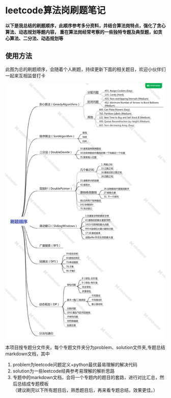 # leetcode算法岗刷题笔记
**以下是我总结的刷题顺序，此顺序参考多分资料，并结合算法岗特点，强化了贪心算法、动态规划等题内容，
重在算法岗经常考察的一些独特专题及典型题，如贪心算法、二分法、动态规划等**


## 使用方法
此图为总的刷题顺序，会随着个人刷题，持续更新下面的相关题目，欢迎小伙伴们一起来互相监督打卡  

![刷题顺序](./picture/刷题顺序.png)  

本项目按专题分文件夹，每个专题文件夹分为problem、solution文件夹,专题总结markdown文档，其中
1. problem为leetcode问题定义+python最优最易理解的解决代码
2. solution为一些leetcode经典参考易理解的解析思路
3. 专题中的markdown文档，会将一个专题内的题目的套路，进行对比汇总，然后总结成专题模板  
（建议刷完以下所有题目后，熟悉题目后，再来看专题总结，效果更佳。）
